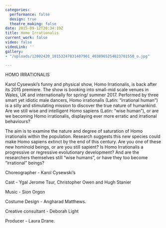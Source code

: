 ```yaml
---
categories:
  performance: false
  design: true
  theatre_making: false
date: 2015-09-12T20:34:19Z
title: Homo Irrationalis
current_work: false
video: false
videoLink: ''
gallery:
- "/uploads/12002420_10153247831407901_4038965254823701550_o.jpg"

---
```

HOMO IRRATIONALIS 

Karol Cysewski’s funny and physical show, Homo Irrationalis, is back after its 2015 premiere. The show is booking into small-mid scale venues in Wales, UK and internationally for spring/ summer 2017. Performed by three smart yet idiotic male dancers, Homo irrationalis (Latin: “irrational human”) is a silly and stimulating mission to discover the true nature of humankind. Are we still wise and intelligent Homo sapiens (Latin: “wise human”), or are we becoming Homo irrationalis, displaying ever more erratic and irrational behaviours? 

The aim is to examine the nature and degree of saturation of Homo irrationalis within the population. Research suggests this new species could make Homo sapiens extinct by the end of this century. Are you one of these new hominoid beings, or are you still sapient? Is Homo Irrationalis a progressive or regressive evolutionary development? And are the researchers themselves still “wise humans”, or have they too become “irrational” beings?

Choreographer - Karol Cysewski’s

Cast - Ygal Jerome Tsur, Christopher Owen and Hugh Stanier  

Music -  Sion Orgon  

Costume Design - Angharad Matthews. 

Creative consultant - Deborah Light  

Producer - Laura Drane.